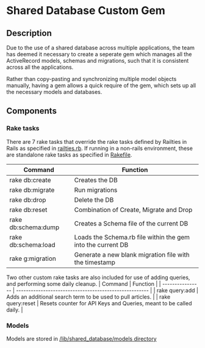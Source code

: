 # Shared Database Custom Gem

## Description

Due to the use of a shared database across multiple applications, the team has deemed it necessary to create a seperate gem which manages all the ActiveRecord models, schemas and migrations, such that it is consistent across all the applications.

Rather than copy-pasting and synchronizing multiple model objects manually, having a gem allows a quick require of the gem, which sets up all the necessary models and databases.

## Components

### Rake tasks

There are 7 rake tasks that override the rake tasks defined by Railties in Rails as specified in [railties.rb](lib/shared_database/railtie.rb). If running in a non-rails environment, these are standalone rake tasks as specified in [Rakefile](lib/shared_database/Rakefile).

| Command          | Function                                               |
| ---------------- | ------------------------------------------------------ |
| rake db:create   | Creates the DB                                         |
| rake db:migrate  | Run migrations                                         |
| rake db:drop     | Delete the DB                                          |
| rake db:reset    | Combination of Create, Migrate and Drop                |
| rake db:schema:dump   | Creates a Schema file of the current DB                |
| rake db:schema:load | Loads the Schema.rb file within the gem into the current DB |
| rake g:migration | Generate a new blank migration file with the timestamp |

Two other custom rake tasks are also included for use of adding queries, and performing some daily cleanup.
| Command          | Function                                               |
| ---------------- | ------------------------------------------------------ |
| rake query:add   | Adds an additional search term to be used to pull articles.                                         |
| rake query:reset  | Resets counter for API Keys and Queries, meant to be called daily.                                         |

### Models

Models are stored in [/lib/shared_database/models directory](lib/shared_database/models)
